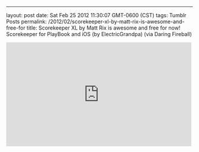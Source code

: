 ---
layout: post
date: Sat Feb 25 2012 11:30:07 GMT-0600 (CST)
tags: Tumblr Posts
permalink: /2012/02/scorekeeper-xl-by-matt-rix-is-awesome-and-free-for
title: Scorekeeper XL by Matt Rix is awesome and free for now!
Scorekeeper for PlayBook and iOS (by ElectricGrandpa) (via Daring Fireball)

<iframe width="500" height="281" id="youtube_iframe" src="https://www.youtube.com/embed/sXqXpwyBI1k?feature=oembed&amp;enablejsapi=1&amp;origin=http://safe.txmblr.com&amp;wmode=opaque" frameborder="0" allowfullscreen=""></iframe>

